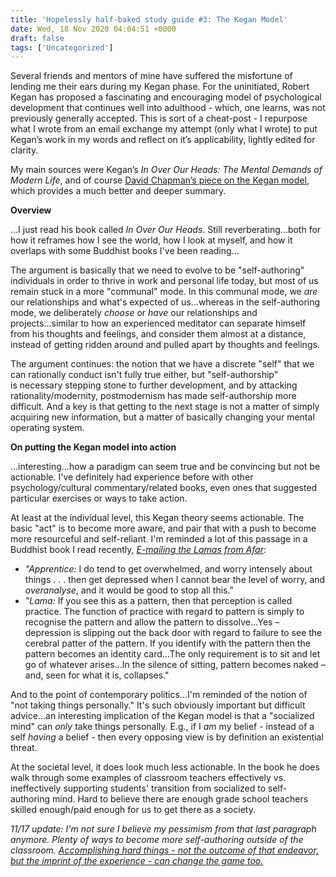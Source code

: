 ```yaml
---
title: 'Hopelessly half-baked study guide #3: The Kegan Model'
date: Wed, 18 Nov 2020 04:04:51 +0000
draft: false
tags: ['Uncategorized']
---
```


Several friends and mentors of mine have suffered the misfortune of lending me their ears during my Kegan phase. For the uninitiated, Robert Kegan has proposed a fascinating and encouraging model of psychological development that continues well into adulthood - which, one learns, was not previously generally accepted. This is sort of a cheat-post - I repurpose what I wrote from an email exchange my attempt (only what I wrote) to put Kegan’s work in my words and reflect on it’s applicability, lightly edited for clarity. 

My main sources were Kegan’s _In Over Our Heads: The Mental Demands of Modern Life_, and of course [David Chapman’s piece on the Kegan model](https://vividness.live/2015/10/12/developing-ethical-social-and-cognitive-competence/), which provides a much better and deeper summary. 

**Overview**

…I just read his book called _In Over Our Heads_. Still reverberating...both for how it reframes how I see the world, how I look at myself, and how it overlaps with some Buddhist books I've been reading...

The argument is basically that we need to evolve to be "self-authoring" individuals in order to thrive in work and personal life today, but most of us remain stuck in a more "communal" mode. In this communal mode, we _are_ our relationships and what's expected of us...whereas in the self-authoring mode, we deliberately _choose_ or _have_ our relationships and projects...similar to how an experienced meditator can separate himself from his thoughts and feelings, and consider them almost at a distance, instead of getting ridden around and pulled apart by thoughts and feelings. 

The argument continues: the notion that we have a discrete "self" that we can rationally conduct isn't fully true either, but "self-authorship" is necessary stepping stone to further development, and by attacking rationality/modernity, postmodernism has made self-authorship more difficult. And a key is that getting to the next stage is not a matter of simply acquiring new information, but a matter of basically changing your mental operating system.

**On putting the Kegan model into action**

…interesting...how a paradigm can seem true and be convincing but not be actionable. I've definitely had experience before with other psychology/cultural commentary/related books, even ones that suggested particular exercises or ways to take action.

At least at the individual level, this Kegan theory seems actionable. The basic "act" is to become more aware, and pair that with a push to become more resourceful and self-reliant. I'm reminded a lot of this passage in a Buddhist book I read recently, [_E-mailing the Lamas from Afar_](http://arobuddhism.org/books/emailing-the-lamas-from-afar.html):

*   _"Apprentice:_ I do tend to get overwhelmed, and worry intensely about things . . . then get depressed when I cannot bear the level of worry, and _overanalyse_, and it would be good to stop all this."
*   _"Lama:_ If you see this as a pattern, then that perception is called practice. The function of practice with regard to pattern is simply to recognise the pattern and allow the pattern to dissolve…Yes – depression is slipping out the back door with regard to failure to see the cerebral patter of the pattern. If you identify with the pattern then the pattern becomes an identity card…The only requirement is to sit and let go of whatever arises…In the silence of sitting, pattern becomes naked – and, seen for what it is, collapses."

And to the point of contemporary politics...I'm reminded of the notion of "not taking things personally." It's such obviously important but difficult advice...an interesting implication of the Kegan model is that a "socialized mind" can _only_ take things personally. E.g., if I _am_ my belief - instead of a self _having_ a belief - then every opposing view is by definition an existential threat. 

At the societal level, it does look much less actionable. In the book he does walk through some examples of classroom teachers effectively vs. ineffectively supporting students' transition from socialized to self-authoring mind. Hard to believe there are enough grade school teachers skilled enough/paid enough for us to get there as a society. 

_11/17 update: I'm not sure I believe my pessimism from that last paragraph anymore. Plenty of ways to become more self-authoring outside of the classroom. [Accomplishing hard things - not the outcome of that endeavor, but the imprint of the experience - can change the game too.](https://startingstrength.com/training/training-for-life)_
